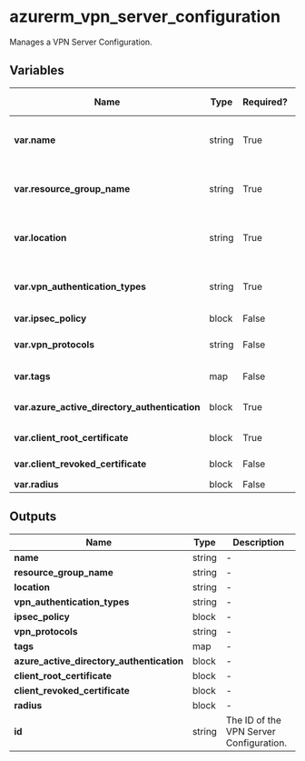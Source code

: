 # azurerm_vpn_server_configuration

Manages a VPN Server Configuration.

## Variables

| Name | Type | Required? | Default  | possible values | Description |
| ---- | ---- | --------- | -------- | ----------- | ----------- |
| **var.name** | string | True | -  |  -  | The Name which should be used for this VPN Server Configuration. Changing this forces a new resource to be created. | 
| **var.resource_group_name** | string | True | -  |  -  | The Name of the Resource Group in which this VPN Server Configuration should be created. Changing this forces a new resource to be created. | 
| **var.location** | string | True | -  |  -  | The Azure location where this VPN Server Configuration should be created. Changing this forces a new resource to be created. | 
| **var.vpn_authentication_types** | string | True | -  |  `AAD`, `Certificate`, `Radius`  | A list of Authentication Types applicable for this VPN Server Configuration. Possible values are `AAD` (Azure Active Directory), `Certificate` and `Radius`. | 
| **var.ipsec_policy** | block | False | -  |  -  | A `ipsec_policy` block. | 
| **var.vpn_protocols** | string | False | -  |  `IkeV2`, `OpenVPN`  | A list of VPN Protocols to use for this Server Configuration. Possible values are `IkeV2` and `OpenVPN`. | 
| **var.tags** | map | False | -  |  -  | A mapping of tags to assign to the resource. | 
| **var.azure_active_directory_authentication** | block | True | -  |  -  | A `azure_active_directory_authentication` block. | 
| **var.client_root_certificate** | block | True | -  |  -  | One or more `client_root_certificate` blocks. | 
| **var.client_revoked_certificate** | block | False | -  |  -  | One or more `client_revoked_certificate` blocks. | 
| **var.radius** | block | False | -  |  -  | A `radius` block. | 



## Outputs

| Name | Type | Description |
| ---- | ---- | --------- | 
| **name** | string  | - | 
| **resource_group_name** | string  | - | 
| **location** | string  | - | 
| **vpn_authentication_types** | string  | - | 
| **ipsec_policy** | block  | - | 
| **vpn_protocols** | string  | - | 
| **tags** | map  | - | 
| **azure_active_directory_authentication** | block  | - | 
| **client_root_certificate** | block  | - | 
| **client_revoked_certificate** | block  | - | 
| **radius** | block  | - | 
| **id** | string  | The ID of the VPN Server Configuration. | 